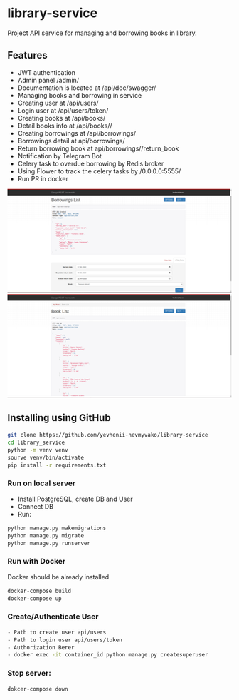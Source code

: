 # library-service
Project API service for managing and borrowing books in library.

## Features
- JWT authentication
- Admin panel /admin/
- Documentation is located at /api/doc/swagger/
- Managing books and borrowing in service
- Creating user at /api/users/
- Login user at /api/users/token/
- Creating books at /api/books/
- Detail books info at /api/books/<pk>/
- Creating borrowings at /api/borrowings/
- Borrowings detail at api/borrowings/<pk>
- Return borrowing book at api/borrowings/<pk>/return_book
- Notification by Telegram Bot
- Celery task to overdue borrowing by Redis broker
- Using Flower to track the celery tasks by /0.0.0.0:5555/
- Run PR in docker

![plot](./demo/demo1.png)
![plot](./demo/demo2.png)

## Installing using GitHub
```bash
git clone https://github.com/yevhenii-nevmyvako/library-service
cd library_service
python -m venv venv
sourve venv/bin/activate
pip install -r requirements.txt
````

### Run on local server
- Install PostgreSQL, create DB and User
- Connect DB
- Run:
```bash
python manage.py makemigrations
python manage.py migrate
python manage.py runserver
```

### Run with Docker
Docker should be already installed
```bash
docker-compose build
docker-compose up
```

### Create/Authenticate User
```bash
- Path to create user api/users
- Path to login user api/users/token
- Authorization Berer
- docker exec -it container_id python manage.py createsuperuser
```

### Stop server:
```bash
dokcer-compose down
```
